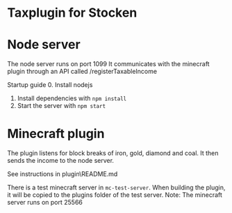 # Taxplugin for Stocken

# Node server

The node server runs on port 1099
It communicates with the minecraft plugin through an API called /registerTaxableIncome

Startup guide 0. Install nodejs

1. Install dependencies with `npm install`
2. Start the server with `npm start`

# Minecraft plugin

The plugin listens for block breaks of iron, gold, diamond and coal.
It then sends the income to the node server.

See instructions in plugin\README.md

There is a test minecraft server in `mc-test-server`. When building the plugin, it will be copied to the plugins folder of the test server.
Note: The minecraft server runs on port 25566
